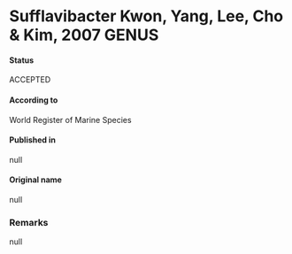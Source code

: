 Sufflavibacter Kwon, Yang, Lee, Cho & Kim, 2007 GENUS
=======

#### Status
ACCEPTED

#### According to
World Register of Marine Species

#### Published in
null

#### Original name
null

### Remarks
null